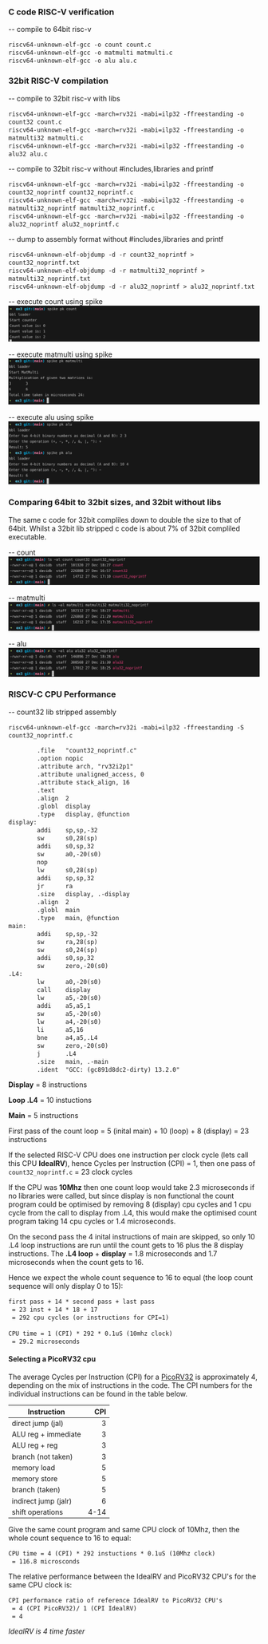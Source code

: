### C code RISC-V verification

-- compile to 64bit risc-v
```
riscv64-unknown-elf-gcc -o count count.c
riscv64-unknown-elf-gcc -o matmulti matmulti.c
riscv64-unknown-elf-gcc -o alu alu.c
```
### 32bit RISC-V compilation

-- compile to 32bit risc-v with libs
```
riscv64-unknown-elf-gcc -march=rv32i -mabi=ilp32 -ffreestanding -o count32 count.c
riscv64-unknown-elf-gcc -march=rv32i -mabi=ilp32 -ffreestanding -o matmulti32 matmulti.c
riscv64-unknown-elf-gcc -march=rv32i -mabi=ilp32 -ffreestanding -o alu32 alu.c
```

-- compile to 32bit risc-v without #includes,libraries and printf
```
riscv64-unknown-elf-gcc -march=rv32i -mabi=ilp32 -ffreestanding -o count32_noprintf count32_noprintf.c
riscv64-unknown-elf-gcc -march=rv32i -mabi=ilp32 -ffreestanding -o matmulti32_noprintf matmulti32_noprintf.c
riscv64-unknown-elf-gcc -march=rv32i -mabi=ilp32 -ffreestanding -o alu32_noprintf alu32_noprintf.c
```

-- dump to assembly format without #includes,libraries and printf
```
riscv64-unknown-elf-objdump -d -r count32_noprintf > count32_noprintf.txt
riscv64-unknown-elf-objdump -d -r matmulti32_noprintf > matmulti32_noprintf.txt
riscv64-unknown-elf-objdump -d -r alu32_noprintf > alu32_noprintf.txt
```

-- execute count using spike
![image](../images/count_spike.png)

-- execute matmulti using spike
![image](../images/matmulti_spike.png)

-- execute alu using spike
![image](../images/alu_spike.png)

### Comparing 64bit to 32bit sizes, and 32bit without libs

The same c code for 32bit compliles down to double the size to that of 64bit. Whilst a 32bit lib stripped c code is about 7% of 32bit compliled executable.  

-- count
![image](../images/count_size.png)

-- matmulti
![image](../images/matmulti_size.png)

-- alu
![image](../images/alu_size.png)

### RISCV-C CPU Performance

-- count32 lib stripped assembly
```
riscv64-unknown-elf-gcc -march=rv32i -mabi=ilp32 -ffreestanding -S count32_noprintf.c
```

``` assembly
        .file   "count32_noprintf.c"
        .option nopic
        .attribute arch, "rv32i2p1"
        .attribute unaligned_access, 0
        .attribute stack_align, 16
        .text
        .align  2
        .globl  display
        .type   display, @function
display:
        addi    sp,sp,-32
        sw      s0,28(sp)
        addi    s0,sp,32
        sw      a0,-20(s0)
        nop
        lw      s0,28(sp)
        addi    sp,sp,32
        jr      ra
        .size   display, .-display
        .align  2
        .globl  main
        .type   main, @function
main:
        addi    sp,sp,-32
        sw      ra,28(sp)
        sw      s0,24(sp)
        addi    s0,sp,32
        sw      zero,-20(s0)
.L4:
        lw      a0,-20(s0)
        call    display
        lw      a5,-20(s0)
        addi    a5,a5,1
        sw      a5,-20(s0)
        lw      a4,-20(s0)
        li      a5,16
        bne     a4,a5,.L4
        sw      zero,-20(s0)
        j       .L4
        .size   main, .-main
        .ident  "GCC: (gc891d8dc2-dirty) 13.2.0"
``` 

**Display** = 8 instructions

**Loop .L4** = 10 instuctions

**Main** = 5 instructions

First pass of the count loop = 5 (inital main) + 10 (loop) + 8 (display) = 23 instructions

If the selected RISC-V CPU does one instruction per clock cycle (lets call this CPU **IdealRV**), hence Cycles per Instruction (CPI) = 1, then one pass of `count32_noprintf.c` = 23 clock cycles

If the CPU was **10Mhz** then one count loop would take 2.3 microseconds if no libraries were called, but since display is non functional the count program could be optimised by removing 8 (display) cpu cycles and 1 cpu cycle from the call to display from .L4, this would make the optimised count program taking 14 cpu cycles or 1.4 microseconds.

On the second pass the 4 inital instructions of main are skipped, so only 10 .L4 loop instructions are run until the count gets to 16  plus the 8 display instructions. The **.L4 loop** + **display** = 1.8 microseconds and 1.7 microseconds when the count gets to 16. 

Hence we expect the whole count sequence to 16 to equal (the loop count sequence will only display 0 to 15):
```
first pass + 14 * second pass + last pass
 = 23 inst + 14 * 18 + 17
 = 292 cpu cycles (or instructions for CPI=1)

CPU time = 1 (CPI) * 292 * 0.1uS (10mhz clock)
 = 29.2 microseconds
```

#### Selecting a PicoRV32 cpu

The average Cycles per Instruction (CPI) for a [PicoRV32](https://github.com/YosysHQ/picorv32) is approximately 4, depending on the mix of instructions in the code. 
The CPI numbers for the individual instructions can be found in the table below. 

| Instruction          |  CPI |
| ---------------------| ----:|
| direct jump (jal)    |    3 |
| ALU reg + immediate  |    3 |
| ALU reg + reg        |    3 |
| branch (not taken)   |    3 |
| memory load          |    5 |
| memory store         |    5 |
| branch (taken)       |    5 |
| indirect jump (jalr) |    6 |
| shift operations     | 4-14 |

Give the same count program and same CPU clock of 10Mhz, then the whole count sequence to 16 to equal:
```
CPU time = 4 (CPI) * 292 instuctions * 0.1uS (10Mhz clock)
 = 116.8 microsconds
```

The relative performance between the IdealRV and PicoRV32 CPU's for the same CPU clock is:
```
CPI performance ratio of reference IdealRV to PicoRV32 CPU's
 = 4 (CPI PicoRV32)/ 1 (CPI IdealRV)
 = 4
```
*IdealRV is 4 time faster*
